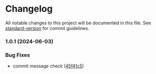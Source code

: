# Changelog

All notable changes to this project will be documented in this file. See [standard-version](https://github.com/conventional-changelog/standard-version) for commit guidelines.

### 1.0.1 (2024-06-03)


### Bug Fixes

* commit message check ([45f41c5](https://whatthehanan///commit/45f41c547d2f53c0a288e059626b664436383f1c))

